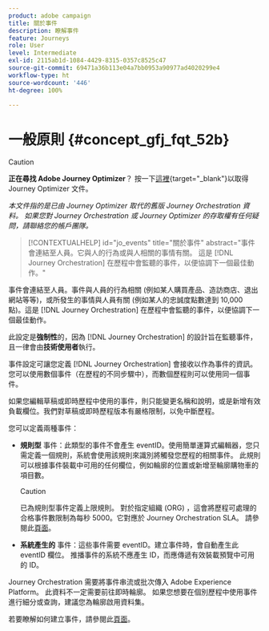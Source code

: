 ```yaml
---
product: adobe campaign
title: 關於事件
description: 瞭解事件
feature: Journeys
role: User
level: Intermediate
exl-id: 2115ab1d-1084-4429-8315-0357c8525c47
source-git-commit: 69471a36b113e04a7bb0953a90977ad4020299e4
workflow-type: ht
source-wordcount: '446'
ht-degree: 100%

---
```


# 一般原則 {#concept_gfj_fqt_52b}


>[!CAUTION]
>
>**正在尋找 Adobe Journey Optimizer**？ 按一下[這裡](https://experienceleague.adobe.com/zh-hant/docs/journey-optimizer/using/ajo-home){target="_blank"}以取得 Journey Optimizer 文件。
>
>
>_本文件指的是已由 Journey Optimizer 取代的舊版 Journey Orchestration 資料。 如果您對 Journey Orchestration 或 Journey Optimizer 的存取權有任何疑問，請聯絡您的帳戶團隊。_



>[!CONTEXTUALHELP]
>id="jo_events"
>title="關於事件"
>abstract="事件會連結至人員。它與人的行為或與人相關的事情有關。 這是 [!DNL Journey Orchestration] 在歷程中會監聽的事件，以便協調下一個最佳動作。"

事件會連結至人員。事件與人員的行為相關 (例如某人購買產品、造訪商店、退出網站等等)，或所發生的事情與人員有關 (例如某人的忠誠度點數達到 10,000 點)。這是 [!DNL Journey Orchestration] 在歷程中會監聽的事件，以便協調下一個最佳動作。

此設定是&#x200B;**強制性**&#x200B;的，因為 [!DNL Journey Orchestration] 的設計旨在監聽事件，且一律會由&#x200B;**技術使用者**&#x200B;執行。

事件設定可讓您定義 [!DNL Journey Orchestration] 會接收以作為事件的資訊。您可以使用數個事件（在歷程的不同步驟中），而數個歷程則可以使用同一個事件。

如果您編輯草稿或即時歷程中使用的事件，則只能變更名稱和說明，或是新增有效負載欄位。我們對草稿或即時歷程版本有嚴格限制，以免中斷歷程。

您可以定義兩種事件：

* **規則型** 事件：此類型的事件不會產生 eventID。使用簡單運算式編輯器，您只需定義一個規則，系統會使用該規則來識別將觸發您歷程的相關事件。 此規則可以根據事件裝載中可用的任何欄位，例如輪廓的位置或新增至輪廓購物車的項目數。

  >[!CAUTION]
  >
  >已為規則型事件定義上限規則。 對於指定組織 (ORG) ，這會將歷程可處理的合格事件數限制為每秒 5000。它對應於 Journey Orchestration SLA。 請參閱此[頁面](https://helpx.adobe.com/tw/legal/product-descriptions/journey-orchestration.html)。

* **系統產生的** 事件：這些事件需要 eventID。建立事件時，會自動產生此 eventID 欄位。 推播事件的系統不應產生 ID，而應傳遞有效裝載預覽中可用的 ID。

Journey Orchestration 需要將事件串流或批次傳入 Adobe Experience Platform。 此資料不一定需要前往即時輪廓。 如果您想要在個別歷程中使用事件進行細分或查詢，建議您為輪廓啟用資料集。

若要瞭解如何建立事件，請參閱此[頁面](../event/about-creating.md)。
